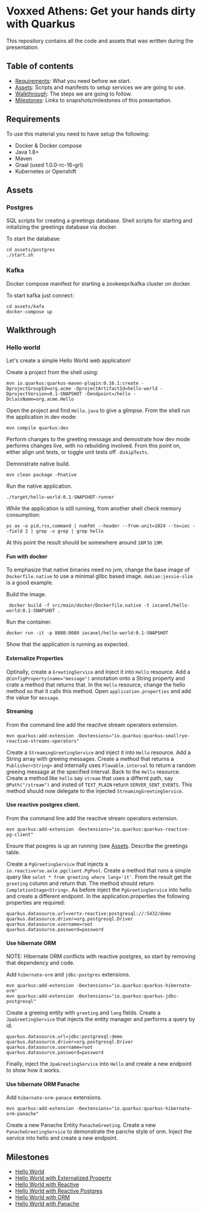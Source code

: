 # Voxxed Athens: Get your hands dirty with Quarkus

This repository contains all the code and assets that was written during the presentation.

## Table of contents
 - [Requirements](#Requirements): What you need before we start.
 - [Assets](#Assets): Scripts and manifests to setup services we are going to use.
 - [Walkthrough](#Walkthrough): The steps we are going to follow.
 - [Milestones](#Milestones): Links to snapshots/milestones of this presentation.

## Requirements
To use this material you need to have setup the following:

- Docker & Docker compose
- Java 1.8+
- Maven
- Graal (used 1.0.0-rc-16-grl)
- Kubernetes or Openshift

## Assets

### Postgres
SQL scripts for creating a greetings database.
Shell scripts for starting and initalizing the greetings database via docker.

To start the database:

    cd assets/postgres
    ./start.sh
    
    
### Kafka
Docker compose manifest for starting a zookeepr/kafka cluster on docker.

To start kafka just connect:

    cd assets/kafa
    docker-compose up

## Walkthrough

### Hello world
Let's create a simple Hello World web application!

Create a project from the shell using:

    mvn io.quarkus:quarkus-maven-plugin:0.16.1:create -DprojectGroupId=org.acme -DprojectArtifactId=hello-world -DprojectVersion=0.1-SNAPSHOT -Dendpoint=/hello -DclassName=org.acme.Hello

Open the project and find `Hello.java` to give a glimpse.
From the shell run the application in dev mode:

    mvn compile quarkus:dev

Perform changes to the greeting message and demostrate how dev mode performs changes live, with no rebuilding involved.
From this point on, either align unit tests, or toggle unit tests off `-DskipTests`.

Demonstrate native build.

    mvn clean package -Pnative
    
Run the native application.


    ./target/hello-world-0.1-SNAPSHOT-runner
    
While the application is still running, from another shell check memory consumption:

    ps ax -o pid,rss,command | numfmt --header --from-unit=1024 --to=iec --field 2 | grep -v grep | grep hello
    
At this point the result should be somewhere around `16M` to `19M`.

#### Fun with docker

To emphasize that native binaries need no jvm, change the base image of `Dockerfile.native` to use a minimal glibc based image.
`debian:jessie-slim` is a good example.

Build the image.

     docker build -f src/main/docker/Dockerfile.native -t iocanel/hello-world:0.1-SNAPSHOT .
     
Run the container.

    docker run -it -p 8080:8080 iocanel/hello-world:0.1-SNAPSHOT
    
Show that the application is running as expected.
    
#### Externalize Properties

Optinally, create a `GreetingService` and inject it into `Hello` resource.
Add a `@ConfigProperty(name="message")` annotation onto a String property and crate a method that returns that.
In the `Hello` resource, change the hello method so that it calls this method.
Open `application.properties` and add the value for `message`.


#### Streaming 

From the command line add the reacitve stream operators extension.

    mvn quarkus:add-extension -Dextensions="io.quarkus:quarkus-smallrye-reactive-streams-operators"
    
    
Create a `StreamingGreetingService` and inject it into `Hello` resource.
Add a String array with greeing messages.
Create a method that returns a `Publisher<String>` and internally uses `Flowable.interval` to return a random greeing message at the specified interval.
Back to the `Hello` resource. Create a method like `hello` say `stream` that uses a differnt path, say `@Path("/stream")` and insted of `TEXT_PLAIN` return `SERVER_SENT_EVENTS`.
This method should now delegate to the injected `StreamingGreetingService`.

#### Use reactive postgres client.

From the command line add the reacitve stream operators extension.

    mvn quarkus:add-extension -Dextensions="io.quarkus:quarkus-reactive-pg-client"
    
Ensure that posgres is up an running (see  [Assets](#Assets). Describe the greetings table.

Create a `PgGreetingService` that injects a `io.reactiverse.axle.pgclient.PgPool`.
Create a method that runs a simple query like `selet * from greeting where lang='it'`.
From the result get the `greeting` column and return that. The method should return `CompletionStage<String>`.
As before inject the `PgGreetingService` into hello and create a different endpoint.
In the application.properties the following properties are required:

    quarkus.datasource.url=vertx-reactive:postgresql://:5432/demo
    quarkus.datasource.driver=org.postgresql.Driver
    quarkus.datasource.username=root
    quarkus.datasource.password=password 

#### Use hibernate ORM
NOTE: Hibernate ORM conflicts with reactive postgres, so start by removing that dependency and code.

Add `hibernate-orm` and `jdbc-postgres` extensions.

    mvn quarkus:add-extension -Dextensions="io.quarkus:quarkus-hibernate-orm"
    mvn quarkus:add-extension -Dextensions="io.quarkus:quarkus-jdbc-postgresql"
    
Create a greeing entity with `greeting` and `lang` fields.
Create a `JpaGreetingService` that injects the entity manager and performs a query by id.

    quarkus.datasource.url=jdbc:postgresql:demo
    quarkus.datasource.driver=org.postgresql.Driver
    quarkus.datasource.username=root
    quarkus.datasource.password=password

Finally, inject the `JpaGreetingService` into `Hello` and create a new endpoint to show how it works.
    
#### Use hibernate ORM Panache
Add `hibernate-orm-panace` extensions.

    mvn quarkus:add-extension -Dextensions="io.quarkus:quarkus-hibernate-orm-panache"
 
Create a new Panache Entity `PanacheGreeting`.
Create a new `PanacheGreetingService` to demonstrate the panche style of orm.
Inject the service into hello and create a new endpoint.


## Milestones
- [Hello World](https://github.com/iocanel/voxxed-athens-2019/tree/01-hello-world)
- [Hello World with Externalized Property](https://github.com/iocanel/voxxed-athens-2019/tree/02-hello-world-with-externalized-property)
- [Hello World with Reactive](https://github.com/iocanel/voxxed-athens-2019/tree/03-hello-world-with-reactive)
- [Hello World with Reactive Postgres](https://github.com/iocanel/voxxed-athens-2019/tree/04-hello-world-with-reactive-postgres)
- [Hello World with ORM](https://github.com/iocanel/voxxed-athens-2019/tree/05-hello-world-with-orm)
- [Hello World with Panache](https://github.com/iocanel/voxxed-athens-2019/tree/06-hello-world-with-panache)
